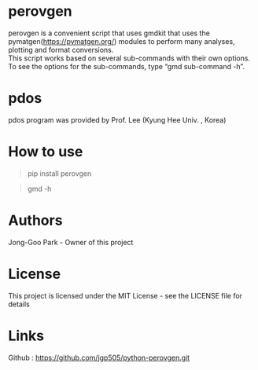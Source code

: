 # perovgen

perovgen is a convenient script that uses gmdkit that uses
the pymatgen(https://pymatgen.org/) modules to perform 
many analyses, plotting and format conversions.  
This script works based on several sub-commands with their own options. 
To see the options for the sub-commands, type “gmd  sub-command -h”. 

# pdos 

pdos program was provided by Prof. Lee (Kyung Hee Univ. , Korea)

# How to use
> pip install perovgen

> gmd -h

# Authors 

Jong-Goo Park - Owner of this project

# License

This project is licensed under the MIT License - see the LICENSE file for details

# Links

Github : https://github.com/jgp505/python-perovgen.git

